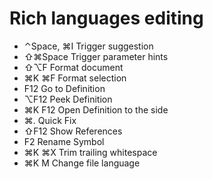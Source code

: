 # Rich languages editing

- ⌃Space, ⌘I Trigger suggestion
- ⇧⌘Space Trigger parameter hints
- ⇧⌥F Format document
- ⌘K ⌘F Format selection
- F12 Go to Definition
- ⌥F12 Peek Definition
- ⌘K F12 Open Definition to the side
- ⌘. Quick Fix
- ⇧F12 Show References
- F2 Rename Symbol
- ⌘K ⌘X Trim trailing whitespace
- ⌘K M Change file language

